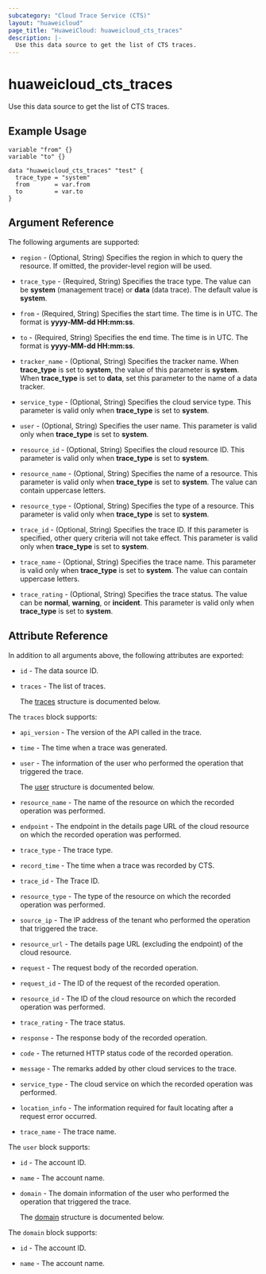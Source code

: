 ```yaml
---
subcategory: "Cloud Trace Service (CTS)"
layout: "huaweicloud"
page_title: "HuaweiCloud: huaweicloud_cts_traces"
description: |-
  Use this data source to get the list of CTS traces.
---
```


# huaweicloud_cts_traces

Use this data source to get the list of CTS traces.

## Example Usage

```hcl
variable "from" {}
variable "to" {}

data "huaweicloud_cts_traces" "test" {
  trace_type = "system"
  from       = var.from
  to         = var.to
}
```

## Argument Reference

The following arguments are supported:

* `region` - (Optional, String) Specifies the region in which to query the resource.
  If omitted, the provider-level region will be used.

* `trace_type` - (Required, String) Specifies the trace type.
  The value can be **system** (management trace) or **data** (data trace).
  The default value is **system**.

* `from` - (Required, String) Specifies the start time.
  The time is in UTC. The format is **yyyy-MM-dd HH:mm:ss**.

* `to` - (Required, String) Specifies the end time.
  The time is in UTC. The format is **yyyy-MM-dd HH:mm:ss**.

* `tracker_name` - (Optional, String) Specifies the tracker name.
  When **trace_type** is set to **system**, the value of this parameter is **system**.
  When **trace_type** is set to **data**, set this parameter to the name of a data tracker.

* `service_type` - (Optional, String) Specifies the cloud service type.
  This parameter is valid only when **trace_type** is set to **system**.

* `user` - (Optional, String) Specifies the user name.
  This parameter is valid only when **trace_type** is set to **system**.

* `resource_id` - (Optional, String) Specifies the cloud resource ID.
  This parameter is valid only when **trace_type** is set to **system**.

* `resource_name` - (Optional, String) Specifies the name of a resource.
  This parameter is valid only when **trace_type** is set to **system**.
  The value can contain uppercase letters.

* `resource_type` - (Optional, String) Specifies the type of a resource.
  This parameter is valid only when **trace_type** is set to **system**.

* `trace_id` - (Optional, String) Specifies the trace ID.
  If this parameter is specified, other query criteria will not take effect.
  This parameter is valid only when **trace_type** is set to **system**.

* `trace_name` - (Optional, String) Specifies the trace name.
  This parameter is valid only when **trace_type** is set to **system**.
  The value can contain uppercase letters.

* `trace_rating` - (Optional, String) Specifies the trace status.
  The value can be **normal**, **warning**, or **incident**.
  This parameter is valid only when **trace_type** is set to **system**.

## Attribute Reference

In addition to all arguments above, the following attributes are exported:

* `id` - The data source ID.

* `traces` - The list of traces.

  The [traces](#traces_struct) structure is documented below.

<a name="traces_struct"></a>
The `traces` block supports:

* `api_version` - The version of the API called in the trace.

* `time` - The time when a trace was generated.

* `user` - The information of the user who performed the operation that triggered the trace.

  The [user](#traces_user_struct) structure is documented below.

* `resource_name` - The name of the resource on which the recorded operation was performed.

* `endpoint` - The endpoint in the details page URL of the cloud resource on which the recorded operation was performed.

* `trace_type` - The trace type.

* `record_time` - The time when a trace was recorded by CTS.

* `trace_id` - The Trace ID.

* `resource_type` - The type of the resource on which the recorded operation was performed.

* `source_ip` - The IP address of the tenant who performed the operation that triggered the trace.

* `resource_url` - The details page URL (excluding the endpoint) of the cloud resource.

* `request` - The request body of the recorded operation.

* `request_id` - The ID of the request of the recorded operation.

* `resource_id` - The ID of the cloud resource on which the recorded operation was performed.

* `trace_rating` - The trace status.

* `response` - The response body of the recorded operation.

* `code` - The returned HTTP status code of the recorded operation.

* `message` - The remarks added by other cloud services to the trace.

* `service_type` - The cloud service on which the recorded operation was performed.

* `location_info` - The information required for fault locating after a request error occurred.

* `trace_name` - The trace name.

<a name="traces_user_struct"></a>
The `user` block supports:

* `id` - The account ID.

* `name` - The account name.

* `domain` - The domain information of the user who performed the operation that triggered the trace.

  The [domain](#user_domain_struct) structure is documented below.

<a name="user_domain_struct"></a>
The `domain` block supports:

* `id` - The account ID.

* `name` - The account name.

